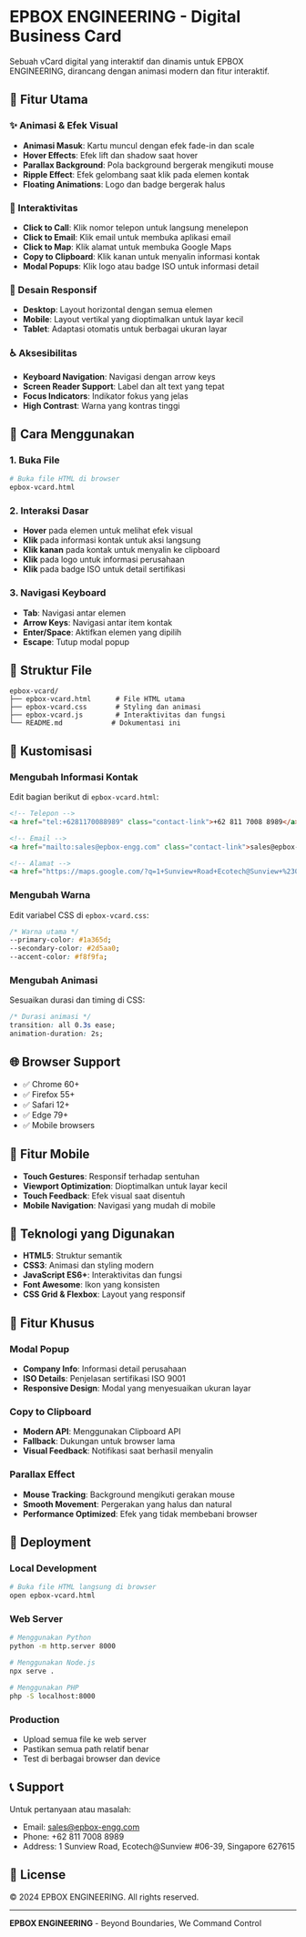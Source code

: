 # EPBOX ENGINEERING - Digital Business Card

Sebuah vCard digital yang interaktif dan dinamis untuk EPBOX ENGINEERING, dirancang dengan animasi modern dan fitur interaktif.

## 🎯 Fitur Utama

### ✨ Animasi & Efek Visual
- **Animasi Masuk**: Kartu muncul dengan efek fade-in dan scale
- **Hover Effects**: Efek lift dan shadow saat hover
- **Parallax Background**: Pola background bergerak mengikuti mouse
- **Ripple Effect**: Efek gelombang saat klik pada elemen kontak
- **Floating Animations**: Logo dan badge bergerak halus

### 📱 Interaktivitas
- **Click to Call**: Klik nomor telepon untuk langsung menelepon
- **Click to Email**: Klik email untuk membuka aplikasi email
- **Click to Map**: Klik alamat untuk membuka Google Maps
- **Copy to Clipboard**: Klik kanan untuk menyalin informasi kontak
- **Modal Popups**: Klik logo atau badge ISO untuk informasi detail

### 🎨 Desain Responsif
- **Desktop**: Layout horizontal dengan semua elemen
- **Mobile**: Layout vertikal yang dioptimalkan untuk layar kecil
- **Tablet**: Adaptasi otomatis untuk berbagai ukuran layar

### ♿ Aksesibilitas
- **Keyboard Navigation**: Navigasi dengan arrow keys
- **Screen Reader Support**: Label dan alt text yang tepat
- **Focus Indicators**: Indikator fokus yang jelas
- **High Contrast**: Warna yang kontras tinggi

## 🚀 Cara Menggunakan

### 1. Buka File
```bash
# Buka file HTML di browser
epbox-vcard.html
```

### 2. Interaksi Dasar
- **Hover** pada elemen untuk melihat efek visual
- **Klik** pada informasi kontak untuk aksi langsung
- **Klik kanan** pada kontak untuk menyalin ke clipboard
- **Klik** pada logo untuk informasi perusahaan
- **Klik** pada badge ISO untuk detail sertifikasi

### 3. Navigasi Keyboard
- **Tab**: Navigasi antar elemen
- **Arrow Keys**: Navigasi antar item kontak
- **Enter/Space**: Aktifkan elemen yang dipilih
- **Escape**: Tutup modal popup

## 📁 Struktur File

```
epbox-vcard/
├── epbox-vcard.html      # File HTML utama
├── epbox-vcard.css       # Styling dan animasi
├── epbox-vcard.js        # Interaktivitas dan fungsi
└── README.md            # Dokumentasi ini
```

## 🎨 Kustomisasi

### Mengubah Informasi Kontak
Edit bagian berikut di `epbox-vcard.html`:

```html
<!-- Telepon -->
<a href="tel:+6281170088989" class="contact-link">+62 811 7008 8989</a>

<!-- Email -->
<a href="mailto:sales@epbox-engg.com" class="contact-link">sales@epbox-engg.com</a>

<!-- Alamat -->
<a href="https://maps.google.com/?q=1+Sunview+Road+Ecotech@Sunview+%2306-39+Singapore+627615" target="_blank" class="contact-link">
```

### Mengubah Warna
Edit variabel CSS di `epbox-vcard.css`:

```css
/* Warna utama */
--primary-color: #1a365d;
--secondary-color: #2d5aa0;
--accent-color: #f8f9fa;
```

### Mengubah Animasi
Sesuaikan durasi dan timing di CSS:

```css
/* Durasi animasi */
transition: all 0.3s ease;
animation-duration: 2s;
```

## 🌐 Browser Support

- ✅ Chrome 60+
- ✅ Firefox 55+
- ✅ Safari 12+
- ✅ Edge 79+
- ✅ Mobile browsers

## 📱 Fitur Mobile

- **Touch Gestures**: Responsif terhadap sentuhan
- **Viewport Optimization**: Dioptimalkan untuk layar kecil
- **Touch Feedback**: Efek visual saat disentuh
- **Mobile Navigation**: Navigasi yang mudah di mobile

## 🔧 Teknologi yang Digunakan

- **HTML5**: Struktur semantik
- **CSS3**: Animasi dan styling modern
- **JavaScript ES6+**: Interaktivitas dan fungsi
- **Font Awesome**: Ikon yang konsisten
- **CSS Grid & Flexbox**: Layout yang responsif

## 🎯 Fitur Khusus

### Modal Popup
- **Company Info**: Informasi detail perusahaan
- **ISO Details**: Penjelasan sertifikasi ISO 9001
- **Responsive Design**: Modal yang menyesuaikan ukuran layar

### Copy to Clipboard
- **Modern API**: Menggunakan Clipboard API
- **Fallback**: Dukungan untuk browser lama
- **Visual Feedback**: Notifikasi saat berhasil menyalin

### Parallax Effect
- **Mouse Tracking**: Background mengikuti gerakan mouse
- **Smooth Movement**: Pergerakan yang halus dan natural
- **Performance Optimized**: Efek yang tidak membebani browser

## 🚀 Deployment

### Local Development
```bash
# Buka file HTML langsung di browser
open epbox-vcard.html
```

### Web Server
```bash
# Menggunakan Python
python -m http.server 8000

# Menggunakan Node.js
npx serve .

# Menggunakan PHP
php -S localhost:8000
```

### Production
- Upload semua file ke web server
- Pastikan semua path relatif benar
- Test di berbagai browser dan device

## 📞 Support

Untuk pertanyaan atau masalah:
- Email: sales@epbox-engg.com
- Phone: +62 811 7008 8989
- Address: 1 Sunview Road, Ecotech@Sunview #06-39, Singapore 627615

## 📄 License

© 2024 EPBOX ENGINEERING. All rights reserved.

---

**EPBOX ENGINEERING** - Beyond Boundaries, We Command Control
